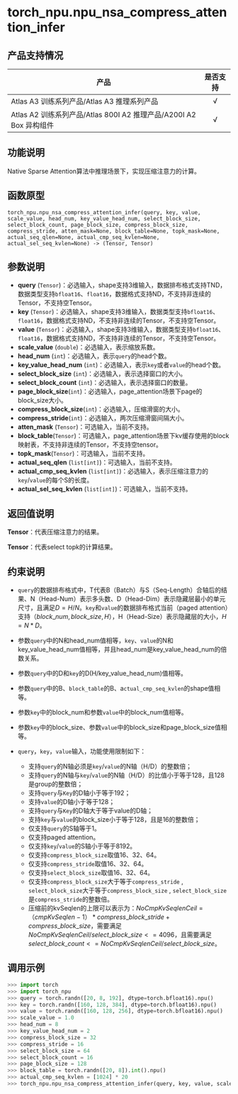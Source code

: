 # torch_npu.npu_nsa_compress_attention_infer
## 产品支持情况

| 产品                                                         | 是否支持 |
| ------------------------------------------------------------ | :------: |
|<term>Atlas A3 训练系列产品/Atlas A3 推理系列产品</term>                  |    √     |
|<term>Atlas A2 训练系列产品/Atlas 800I A2 推理产品/A200I A2 Box 异构组件</term> |    √     |


## 功能说明

Native Sparse Attention算法中推理场景下，实现压缩注意力的计算。

## 函数原型

```
torch_npu.npu_nsa_compress_attention_infer(query, key, value, scale_value, head_num, key_value_head_num, select_block_size, select_block_count, page_block_size, compress_block_size, compress_stride, atten_mask=None, block_table=None, topk_mask=None, actual_seq_qlen=None, actual_cmp_seq_kvlen=None, actual_sel_seq_kvlen=None) -> (Tensor, Tensor)
```

## 参数说明

- **query** (`Tensor`)：必选输入，shape支持3维输入，数据排布格式支持TND，数据类型支持`bfloat16`、`float16`，数据格式支持ND，不支持非连续的Tensor，不支持空Tensor。
- **key** (`Tensor`)：必选输入，shape支持3维输入，数据类型支持`bfloat16`、`float16`，数据格式支持ND，不支持非连续的Tensor，不支持空Tensor。
- **value** (`Tensor`)：必选输入，shape支持3维输入，数据类型支持`bfloat16`、`float16`，数据格式支持ND，不支持非连续的Tensor，不支持空Tensor。
- **scale_value** (`double`)：必选输入，表示缩放系数。
- **head_num** (`int`)：必选输入，表示`query`的head个数。
- **key_value_head_num** (`int`)：必选输入，表示`key`或者`value`的head个数。
- **select_block_size** (`int`)：必选输入，表示选择窗口的大小。
- **select_block_count** (`int`)：必选输入，表示选择窗口的数量。
- **page_block_size**(`int`)：必选输入，page_attention场景下page的block_size大小。
- **compress_block_size**(`int`)：必选输入，压缩滑窗的大小。
- **compress_stride**(`int`)：必选输入，两次压缩滑窗间隔大小。
- **atten_mask** (`Tensor`)：可选输入，当前不支持。
- **block_table**(`Tensor`)：可选输入，page_attention场景下kv缓存使用的block映射表，不支持非连续的Tensor，不支持空tensor。
- **topk_mask**(`Tensor`)：可选输入，当前不支持。
- **actual_seq_qlen** (`list[int]`)：可选输入，当前不支持。
- **actual_cmp_seq_kvlen** (`list[int]`)：必选输入，表示压缩注意力的`key`/`value`的每个S的长度。
- **actual_sel_seq_kvlen** (`list[int]`)：可选输入，当前不支持。

## 返回值说明
**Tensor**：代表压缩注意力的结果。

**Tensor**：代表select topk的计算结果。

## 约束说明


- `query`的数据排布格式中，T代表B（Batch）与S（Seq-Length）合轴后的结果、N（Head-Num）表示多头数、D（Head-Dim）表示隐藏层最小的单元尺寸，且满足$D=H/N$。`key`和`value`的数据排布格式当前（paged attention）支持$（block\_num, block\_size, H）$，H（Head-Size）表示隐藏层的大小，$H = N * D$。

- 参数`query`中的N和head_num值相等，`key`、`value`的N和key_value_head_num值相等，并且head_num是key_value_head_num的倍数关系。
- 参数`query`中的D和`key`的D(H/key_value_head_num)值相等。
- 参数`query`中的B、`block_table`的B、a`ctual_cmp_seq_kvlen`的shape值相等。
- 参数`key`中的block_num和参数`value`中的block_num值相等。
- 参数`key`中的block_size、参数`value`中的block_size和page_block_size值相等。
- `query`，`key`，`value`输入，功能使用限制如下：
  -   支持`query`的N轴必须是`key`/`value`的N轴（H/D）的整数倍；
  -   支持`query`的N轴与`key`/`value`的N轴（H/D）的比值小于等于128，且128是group的整数倍；
  -   支持`query`与`Key`的D轴小于等于192；
  -   支持`value`的D轴小于等于128；
  -   支持`query`与`Key`的D轴大于等于value的D轴；
  -   支持`key`与`value`的block_size小于等于128，且是16的整数倍；
  -   仅支持`query`的S轴等于1。
  -   仅支持paged attention。
  -   仅支持`key`/`value`的S轴小于等于8192。
  -   仅支持`compress_block_size`取值16、32、64。
  -   仅支持`compress_stride`取值16、32、64。
  -   仅支持`select_block_size`取值16、32、64。
  -   仅支持`compress_block_size`大于等于`compress_stride` , `select_block_size`大于等于`compress_block_size` , `select_block_size`是`compress_stride`的整数倍。
  -   压缩前的kvSeqlen的上限可以表示为：$NoCmpKvSeqlenCeil =（cmpKvSeqlen - 1）* compress\_block\_stride + compress\_block\_size$，需要满足$NoCmpKvSeqlenCeil / select\_block\_size <= 4096$，且需要满足$select\_block\_count <= NoCmpKvSeqlenCeil / select\_block\_size$。


## 调用示例

   ```python
   >>> import torch
   >>> import torch_npu
   >>> query = torch.randn([20, 8, 192], dtype=torch.bfloat16).npu()
   >>> key = torch.randn([160, 128, 384], dtype=torch.bfloat16).npu()
   >>> value = torch.randn([160, 128, 256], dtype=torch.bfloat16).npu()
   >>> scale_value = 1.0
   >>> head_num = 8
   >>> key_value_head_num = 2
   >>> compress_block_size = 32
   >>> compress_stride = 16
   >>> select_block_size = 64
   >>> select_block_count = 16
   >>> page_block_size = 128
   >>> block_table = torch.randn([20, 8]).int().npu()
   >>> actual_cmp_seq_kvlen = [1024] * 20
   >>> torch_npu.npu_nsa_compress_attention_infer(query, key, value, scale_value, head_num, key_value_head_num, select_block_size, select_block_count, page_block_size, compress_block_size, compress_stride, actual_cmp_seq_kvlen=actual_cmp_seq_kvlen)
   
   ```

 

